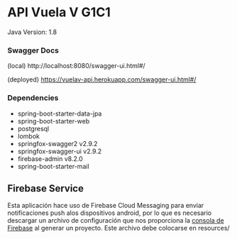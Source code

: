 # API Vuela V G1C1

Java Version: 1.8

### Swagger Docs
(local) http://localhost:8080/swagger-ui.html#/

(deployed) https://vuelav-api.herokuapp.com/swagger-ui.html#/

### Dependencies
- spring-boot-starter-data-jpa
- spring-boot-starter-web
- postgresql
- lombok
- springfox-swagger2 v2.9.2
- springfox-swagger-ui v2.9.2
- firebase-admin v8.2.0
- spring-boot-starter-mail

## Firebase Service

Esta aplicación hace uso de Firebase Cloud Messaging para enviar notificaciones push alos dispositivos android, por lo que es necesario descargar un archivo de configuración que nos proporciona la [consola de Firebase](https://console.firebase.google.com/) al generar un proyecto.
Este archivo debe colocarse en resources/
